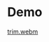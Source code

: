# Demo

[trim.webm](https://github.com/Bzi-Han/AzurLane/assets/75075077/e3ea78bc-3fb7-44a6-b96b-09118d6381a9)
